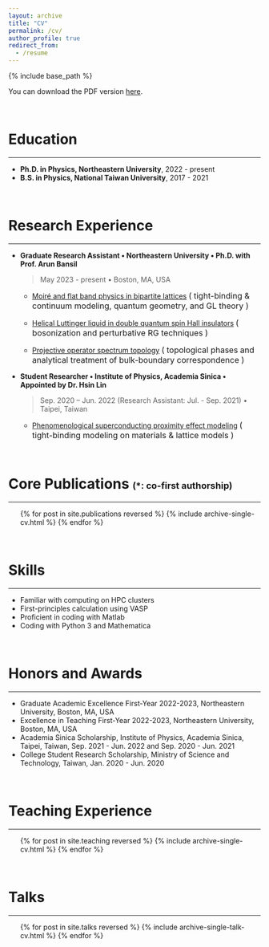 ```yaml
---
layout: archive
title: "CV"
permalink: /cv/
author_profile: true
redirect_from:
  - /resume
---
```


{% include base_path %}

You can download the PDF version [here](https://www.cake.me/s--ox76a_6PQlUoRqZU7VIQjw--/lengentyh).

<br>

Education
======

<hr>

* __Ph.D. in Physics, Northeastern University__, 2022 - present
* __B.S. in Physics, National Taiwan University__, 2017 - 2021

<br>

Research Experience
======

<hr>

* __Graduate Research Assistant • Northeastern University • Ph.D. with Prof. Arun Bansil__
   > May 2023 - present • Boston, MA, USA
  
  * [Moiré and flat band physics in bipartite lattices](https://lengentyh.github.io/YiChunHung_Physics//research/research_flat_band) <font size="3"> ( tight-binding & continuum modeling, quantum geometry, and GL theory ) </font>

  * [Helical Luttinger liquid in double quantum spin Hall insulators](https://lengentyh.github.io/YiChunHung_Physics//research/research_QSHI) <font size="3"> ( bosonization and perturbative RG techniques ) </font>

  * [Projective operator spectrum topology](https://lengentyh.github.io/YiChunHung_Physics//research/research_projective_spectrum) <font size="3"> ( topological phases and analytical treatment of bulk-boundary correspondence ) </font>

* __Student Researcher • Institute of Physics, Academia Sinica • Appointed by Dr. Hsin Lin__
  > Sep. 2020 – Jun. 2022  (Research Assistant: Jul. - Sep. 2021) • Taipei, Taiwan
  
  * <ins>Phenomenological superconducting proximity effect modeling</ins> <font size="3"> ( tight-binding modeling on materials & lattice models ) </font>

<br>

Core Publications <font size="4"> (*: co-first authorship) </font>
======

<hr>

  <ul>{% for post in site.publications reversed %}
    {% include archive-single-cv.html %}
  {% endfor %}</ul>

<br>

Skills
======

<hr>

* Familiar with computing on HPC clusters
* First-principles calculation using VASP
* Proficient in coding with Matlab
* Coding with Python 3 and Mathematica

<br>

Honors and Awards
======

<hr>

* Graduate Academic Excellence First-Year 2022-2023, Northeastern University, Boston, MA, USA
* Excellence in Teaching First-Year 2022-2023, Northeastern University, Boston, MA, USA
* Academia Sinica Scholarship, Institute of Physics, Academia Sinica, Taipei, Taiwan, Sep. 2021 - Jun. 2022 and Sep. 2020 - Jun. 2021 
* College Student Research Scholarship, Ministry of Science and Technology, Taiwan, Jan. 2020 - Jun. 2020

<br>

Teaching Experience
======

<hr>

  <ul>{% for post in site.teaching reversed %}
    {% include archive-single-cv.html %}
  {% endfor %}</ul>

<br>
  
Talks
======

<hr>

  <ul>{% for post in site.talks reversed %}
    {% include archive-single-talk-cv.html  %}
  {% endfor %}</ul>
  
